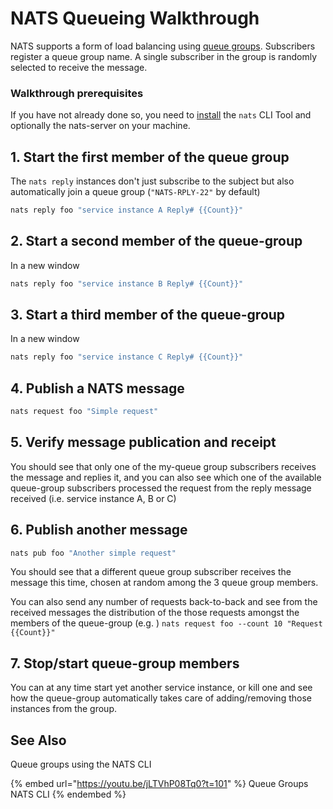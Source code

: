 # NATS Queueing Walkthrough

NATS supports a form of load balancing using [queue groups](../nats-concepts/queue.md). Subscribers register a queue group name. A single subscriber in the group is randomly selected to receive the message.

### Walkthrough prerequisites

If you have not already done so, you need to [install](/walkthrough/walkthrough_setup.md) the `nats` CLI Tool and optionally the nats-server on your machine.

## 1. Start the first member of the queue group

The `nats reply` instances don't just subscribe to the subject but also automatically join a queue group (`"NATS-RPLY-22"` by default)

```bash
nats reply foo "service instance A Reply# {{Count}}"
```

## 2. Start a second member of the queue-group

In a new window

```bash
nats reply foo "service instance B Reply# {{Count}}"
```

## 3. Start a third member of the queue-group

In a new window

```bash
nats reply foo "service instance C Reply# {{Count}}"
```

## 4. Publish a NATS message

```bash
nats request foo "Simple request"
```

## 5. Verify message publication and receipt

You should see that only one of the my-queue group subscribers receives the message and replies it, and you can also see which one of the available queue-group subscribers processed the request from the reply message received (i.e. service instance A, B or C)

## 6. Publish another message

```bash
nats pub foo "Another simple request"
```

You should see that a different queue group subscriber receives the message this time, chosen at random among the 3 queue group members.

You can also send any number of requests back-to-back and see from the received messages the distribution of the those requests amongst the members of the queue-group (e.g. ) `nats request foo --count 10 "Request {{Count}}"`

## 7. Stop/start queue-group members

You can at any time start yet another service instance, or kill one and see how the queue-group automatically takes care of adding/removing those instances from the group.


## See Also

Queue groups using the NATS CLI

{% embed url="https://youtu.be/jLTVhP08Tq0?t=101" %}
Queue Groups NATS CLI
{% endembed %}
